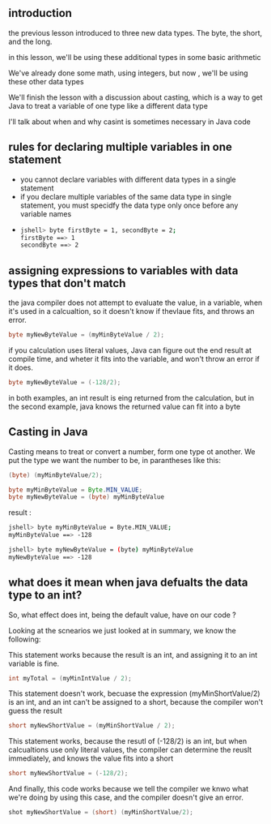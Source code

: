 ## introduction

the previous lesson introduced to three new data types. The byte, the short, and the long.

in this lesson, we'll be using these additional types in some basic arithmetic

We've already done some math, using integers, but now , we'll be using these other data types

We'll finish the lesson with a discussion about casting, which is a way to get Java to treat a variable of one type like a different data type

I'll talk about when and why casint is sometimes necessary in Java code

## rules for declaring multiple variables in one statement

- you cannot declare variables with different data types in a single statement
- if you declare multiple variables of the same data type in single statement, you must specidfy the data type only once before any variable names
- ```bash
  jshell> byte firstByte = 1, secondByte = 2;
  firstByte ==> 1
  secondByte ==> 2
  ```

## assigning expressions to variables with data types that don't match

the java compiler does not attempt to evaluate the value, in a variable, when it's used in a calcualtion, so it doesn't know if thevlaue fits, and throws an error.

```java
byte myNewByteValue = (myMinByteValue / 2);
```

if you calculation uses literal values, Java can figure out the end result at compile time, and wheter it fits into the variable, and won't throw an error if it does.

```java
byte myNewByteValue = (-128/2);
```

in both examples, an int result is eing returned from the calculation, but in the second example, java knows the returned value can fit into a byte

## Casting in Java

Casting means to treat or convert a number, form one type ot another. We put the type we want the number to be, in parantheses like this:

```java
(byte) (myMinByteValue/2);
```

```java
byte myMinByteValue = Byte.MIN_VALUE;
byte myNewByteValue = (byte) myMinByteValue
```

result :

```bash
jshell> byte myMinByteValue = Byte.MIN_VALUE;
myMinByteValue ==> -128

jshell> byte myNewByteValue = (byte) myMinByteValue
myNewByteValue ==> -128
```

## what does it mean when java defualts the data type to an int?

So, what effect does int, being the default value, have on our code ?

Looking at the scnearios we just looked at in summary, we know the following:

This statement works because the result is an int, and assigning it to an int variable is fine.

```java
int myTotal = (myMinIntValue / 2);
```

This statement doesn't work, becuase the expression (myMinShortValue/2) is an int, and an int can't be assigned to a short, because the compiler won't guess the result

```java
short myNewShortValue = (myMinShortValue / 2);
```

This statement works, because the resutl of (-128/2) is an int, but when calcualtions use only literal values, the compiler can determine the reuslt immediately, and knows the value fits into a short

```java
short myNewShortValue = (-128/2);
```

And finally, this code works because we tell the compiler we knwo what we're doing by using this case, and the compiler doesn't give an error.

```java
shot myNewShortValue = (short) (myMinShortValue/2);
```
